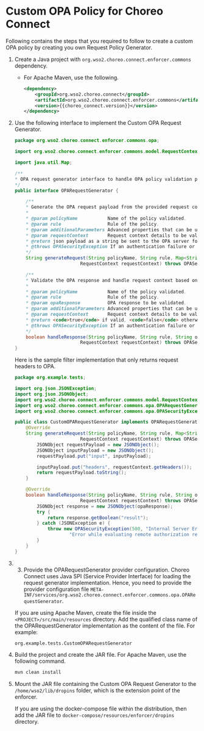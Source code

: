 
# Custom OPA Policy for Choreo Connect

Following contains the steps that you required to follow to create a custom OPA policy by creating you own Request Policy Generator.

1.  Create a Java project with `org.wso2.choreo.connect.enforcer.commons` dependency.
    -   For Apache Maven, use the following.
        ```xml
        <dependency>
            <groupId>org.wso2.choreo.connect</groupId>
            <artifactId>org.wso2.choreo.connect.enforcer.commons</artifactId>
            <version>{{choreo_connect.version}}</version>
        </dependency>
        ```

2.  Use the following interface to implement the Custom OPA Request Generator.

    ```java tab='Interface'
    package org.wso2.choreo.connect.enforcer.commons.opa;

    import org.wso2.choreo.connect.enforcer.commons.model.RequestContext;

    import java.util.Map;

    /**
    * OPA request generator interface to handle OPA policy validation payload and validation response.
    */
    public interface OPARequestGenerator {

        /**
        * Generate the OPA request payload from the provided request context and the additional Properties Map.
        *
        * @param policyName           Name of the policy validated.
        * @param rule                 Rule of the policy.
        * @param additionalParameters Advanced properties that can be used to construct the opa payload.
        * @param requestContext       Request context details to be validated.
        * @return json payload as a string be sent to the OPA server for validation.
        * @throws OPASecurityException If an authentication failure or system error occurs.
        */
        String generateRequest(String policyName, String rule, Map<String, String> additionalParameters,
                            RequestContext requestContext) throws OPASecurityException;

        /**
        * Validate the OPA response and handle request context based on the response.
        *
        * @param policyName           Name of the policy validated.
        * @param rule                 Rule of the policy.
        * @param opaResponse          OPA response to be validated.
        * @param additionalParameters Advanced properties that can be used to construct the opa payload.
        * @param requestContext       Request context details to be validated.
        * @return <code>true</code> if valid, <code>false</code> otherwise.
        * @throws OPASecurityException If an authentication failure or system error occurs.
        */
        boolean handleResponse(String policyName, String rule, String opaResponse, Map<String, String> additionalParameters,
                            RequestContext requestContext) throws OPASecurityException;
    }
    ```

    Here is the sample filter implementation that only returns request headers to OPA.

    ```java tab='Sample Implementation'
    package org.example.tests;

    import org.json.JSONException;
    import org.json.JSONObject;
    import org.wso2.choreo.connect.enforcer.commons.model.RequestContext;
    import org.wso2.choreo.connect.enforcer.commons.opa.OPARequestGenerator;
    import org.wso2.choreo.connect.enforcer.commons.opa.OPASecurityException;

    public class CustomOPARequestGenerator implements OPARequestGenerator {
        @Override
        String generateRequest(String policyName, String rule, Map<String, String> additionalParameters,
                            RequestContext requestContext) throws OPASecurityException {
            JSONObject requestPayload = new JSONObject();
            JSONObject inputPayload = new JSONObject();
            requestPayload.put("input", inputPayload);

            inputPayload.put("headers", requestContext.getHeaders());
            return requestPayload.toString();
        }

        @Override
        boolean handleResponse(String policyName, String rule, String opaResponse, Map<String, String> additionalParameters,
                            RequestContext requestContext) throws OPASecurityException {
            JSONObject response = new JSONObject(opaResponse);
            try {
                return response.getBoolean("result");
            } catch (JSONException e) {
                throw new OPASecurityException(500, "Internal Server Error",
                        "Error while evaluating remote authorization response", e);
            }
        }
    }
    ```

3.  3.  Provide the OPARequestGenerator provider configuration.
    Choreo Connect uses Java SPI (Service Provider Interface) for loading the request generator implementation. Hence, you need to provide the provider configuration file `META-INF/services/org.wso2.choreo.connect.enforcer.commons.opa.OPARequestGenerator`. 
     
    If you are using Apache Maven, create the file inside the `<PROJECT>/src/main/resources` directory. Add the qualified class name of the OPARequestGenerator implementation as the content of the file. For example:
    
    ```text
    org.example.tests.CustomOPARequestGenerator
    ```

4.  Build the project and create the JAR file. For Apache Maven, use the following command.
    ```bash
    mvn clean install
    ```

5.  Mount the JAR file containing the Custom OPA Request Generator to the `/home/wso2/lib/dropins` folder, which is the extension point of the enforcer.

    If you are using the docker-compose file within the distribution, then add the JAR file to `docker-compose/resources/enforcer/dropins` directory.
